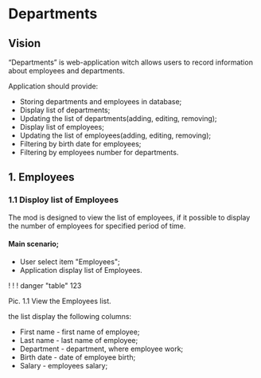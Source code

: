 # Departments

## Vision

“Departments” is web-application witch allows users to record information about employees and departments.

Application should provide:

* Storing departments and employees in database;
* Display list of departments;
* Updating the list of departments(adding, editing, removing);
* Display list of employees;
* Updating the list of employees(adding, editing, removing);
* Filtering by birth date for employees;
* Filtering by employees number for departments.

## 1. Employees
### 1.1 Disploy list of Employees

The mod is designed to view the list of employees, if it possible to display the number of employees for 
specified period of time.

#### Main scenario;

* User select item "Employees";
* Application display list of Employees.

! ! ! danger "table"
123

Pic. 1.1 View the Employees list.

the list display the following columns:

* First name - first name of employee;
* Last name - last name of employee;
* Department - department, where employee work;
* Birth date - date of employee birth;
* Salary - employees salary; 




